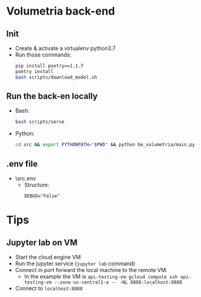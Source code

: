 # Volumetria back-end

## Init

- Create & activate a virtualenv python3.7
- Run those commands:
    ```bash
    pip install poetry==1.1.7
    poetry install
    bash scripts/download_model.sh 
    ```

## Run the back-en locally

- Bash:
    ```bash
    bash scripts/serve
    ```

- Python:
    ```bash
    cd src && export PYTHONPATH="$PWD" && python be_volumetria/main.py
    ```

## .env file

- \src\.env
    - Structure:
      ```text
      DEBUG="False"
      ```

# Tips

## Jupyter lab on VM
- Start the cloud engine VM 
- Run the jupyter service (`jupyter lab` command)
- Connect in port forward the local machine to the remote VM.
  - In the example the VM is `api-testing-vm`:
        ```
        gcloud compute ssh api-testing-vm --zone us-central1-a -- -NL 8888:localhost:8888
        ```
- Connect to `localhost:8888`
